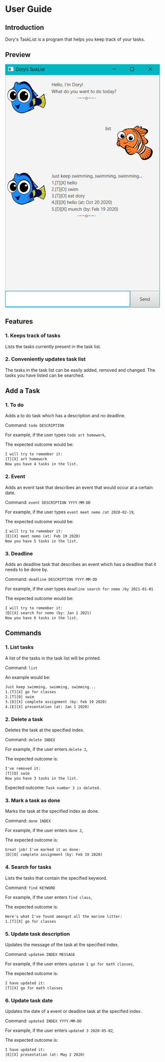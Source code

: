 # User Guide
## Introduction
Dory's TaskList is a program that helps you keep track of your tasks. 

## Preview
![Screenshot](Ui.png)


## Features 
### 1. Keeps track of tasks
Lists the tasks currently present in the task list.

### 2. Conveniently updates task list
The tasks in the task list can be easily added, removed and changed.
The tasks you have listed can be searched.

## Add a Task
### 1. To do
Adds a to do task which has a description and no deadline.

Command: `todo DESCRIPTION` 

For example, if the user types `todo art homework`,

The expected outcome would be: 
```
I will try to remember it:
[T][X] art homework
Now you have 4 tasks in the list.
```

### 2. Event
Adds an event task that describes an event that would occur at a certain date.

Command: `event DESCRIPTION YYYY-MM-DD`

For example, if the user types `event meet nemo /at 2020-02-19`,

The expected outcome would be:
 ```
 I will try to remember it:
 [E][X] meet nemo (at: Feb 19 2020)
 Now you have 5 tasks in the list.
 ```

### 3. Deadline
Adds an deadline task that describes an event which has a deadline that it needs to be done by.

Command: `deadline DESCRIPTION YYYY-MM-DD`

For example, if the user types `deadline search for nemo /by 2021-01-01`

The expected outcome would be:
 ```
 I will try to remember it:
 [D][X] search for nemo (by: Jan 1 2021)
 Now you have 6 tasks in the list.
 ```

## Commands
### 1. List tasks
A list of the tasks in the task list will be printed.

Command: `list`

An example would be: 
```
Just keep swimming, swimming, swimming...
1.[T][X] go for classes
2.[T][O] swim
3.[D][X] complete assignment (by: Feb 19 2020)
4.[E][X] presentation (at: Jan 1 2020)
```

### 2. Delete a task
Deletes the task at the specified index.

Command: `delete INDEX`

For example, if the user enters `delete 2`, 

The expected outcome is:
```
I've removed it:
[T][O] swim
Now you have 3 tasks in the list.
```
Expected outcome: 
`Task number 3 is deleted.`

### 3. Mark a task as done
Marks the task at the specified index as done.

Command: `done INDEX`

For example, if the user enters `done 2`,

The expected outcome is:
```
Great job! I've marked it as done:
[D][O] complete assignment (by: Feb 19 2020)
```

### 4. Search for tasks
Lists the tasks that contain the specified keyword.

Command: `find KEYWORD`

For example, if the user enters `find class`,

The expected outcome is:
```
Here's what I've found amongst all the marine litter:
1.[T][X] go for classes
```


### 5. Update task description
Updates the message of the task at the specified index.

Command: `updatem INDEX MESSAGE` 

For example, if the user enters `updatem 1 go for math classes`,

The expected outcome is:
```
I have updated it:
[T][X] go for math classes
```

### 6. Update task date
Updates the date of a event or deadline task at the specified index.

Command: `updated INDEX YYYY-MM-DD`

For example, if the user enters `updated 3 2020-05-02`,

The expected outcome is: 
```
I have updated it:
[E][X] presentation (at: May 2 2020)
```